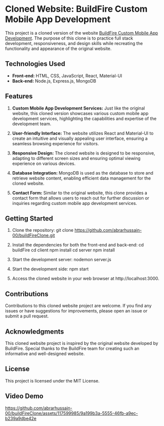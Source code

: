 # Cloned Website: BuildFire Custom Mobile App Development

This project is a cloned version of the website [BuildFire Custom Mobile App Development](https://buildfire.com/custom-mobile-app-development/). The purpose of this clone is to practice full stack development, responsiveness, and design skills while recreating the functionality and appearance of the original website.

## Technologies Used

- **Front-end:** HTML, CSS, JavaScript, React, Material-UI
- **Back-end:** Node.js, Express.js, MongoDB

## Features
1. **Custom Mobile App Development Services:** Just like the original website, this cloned version showcases various custom mobile app development services, highlighting the capabilities and expertise of the development team.

2. **User-friendly Interface:** The website utilizes React and Material-UI to create an intuitive and visually appealing user interface, ensuring a seamless browsing experience for visitors.

3. **Responsive Design:** The cloned website is designed to be responsive, adapting to different screen sizes and ensuring optimal viewing experience on various devices.

4. **Database Integration:** MongoDB is used as the database to store and retrieve website content, enabling efficient data management for the cloned website.

5. **Contact Form:** Similar to the original website, this clone provides a contact form that allows users to reach out for further discussion or inquiries regarding custom mobile app development services.

## Getting Started

1. Clone the repository:
git clone https://github.com/abrarhussain-00/buildFireClone.git

2. Install the dependencies for both the front-end and back-end:
cd buildFire
cd client
npm install
cd server
npm install

3. Start the development server:
nodemon server.js

4. Start the development side:
npm start

4. Access the cloned website in your web browser at http://localhost:3000.

## Contributions
Contributions to this cloned website project are welcome. If you find any issues or have suggestions for improvements, please open an issue or submit a pull request.

## Acknowledgments
This cloned website project is inspired by the original website developed by BuildFire. Special thanks to the BuildFire team for creating such an informative and well-designed website.

## License
This project is licensed under the MIT License.

## Video Demo 
https://github.com/abrarhussain-00/buildFireClone/assets/117599985/9a199b3a-5555-46fb-a9ec-b239a9dbe42e


